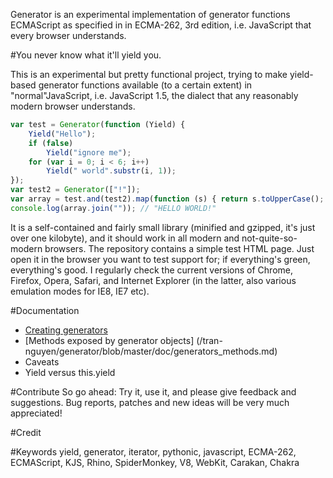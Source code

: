 Generator is an experimental implementation of generator functions ECMAScript as specified in in
ECMA-262, 3rd edition, i.e. JavaScript that every browser understands.

#You never know what it'll yield you.

This is an experimental but pretty functional project, trying to make yield-based generator
functions available (to a certain extent) in "normal"JavaScript, i.e. JavaScript 1.5, the dialect
that any reasonably modern browser understands.

```javascript
var test = Generator(function (Yield) {
	Yield("Hello");
	if (false)
		Yield("ignore me");
	for (var i = 0; i < 6; i++)
		Yield(" world".substr(i, 1));
});
var test2 = Generator(["!"]);
var array = test.and(test2).map(function (s) { return s.toUpperCase(); }).toArray();
console.log(array.join("")); // "HELLO WORLD!"
```

It is a self-contained and fairly small library (minified and gzipped, it's just over one
kilobyte), and it should work in all modern and not-quite-so-modern browsers. The repository
contains a simple test HTML page. Just open it in the browser you want to test support for; if
everything's green, everything's good. I regularly check the current versions of Chrome, Firefox,
Opera, Safari, and Internet Explorer (in the latter, also various emulation modes for IE8, IE7
etc).

#Documentation
* [Creating generators](/tran-nguyen/generator/blob/master/doc/creating_generators.md)
* [Methods exposed by generator objects] (/tran-nguyen/generator/blob/master/doc/generators_methods.md)
* Caveats
* Yield versus this.yield

#Contribute
So go ahead: Try it, use it, and please give feedback and suggestions. Bug reports, patches and new
ideas will be very much appreciated!

#Credit
<to be updated>

#Keywords
yield, generator, iterator, pythonic, javascript, ECMA-262, ECMAScript, KJS, Rhino, SpiderMonkey,
V8, WebKit, Carakan, Chakra